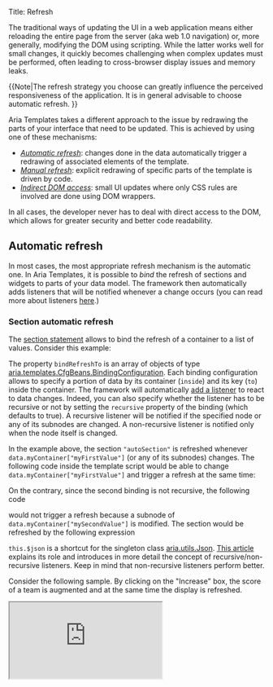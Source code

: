 Title: Refresh


The traditional ways of updating the UI in a web application means either reloading the entire page from the server (aka web 1.0 navigation) or, more generally, modifying the DOM using scripting.  While the latter works well for small changes, it quickly becomes challenging when complex updates must be performed, often leading to cross-browser display issues and memory leaks.

{{Note|The refresh strategy you choose can greatly influence the perceived responsiveness of the application. It is in general advisable to choose automatic refresh.
}}

Aria Templates takes a different approach to the issue by redrawing the parts of your interface that need to be updated.  This is achieved by using one of these mechanisms:
* *[Automatic refresh](#automatic-refresh)*: changes done in the data automatically trigger a redrawing of associated elements of the template.
* *[Manual refresh](#manual-refresh)*: explicit redrawing of specific parts of the template is driven by code.
* *[Indirect DOM access](#indirect-dom-access)*: small UI updates where only CSS rules are involved are done using DOM wrappers.

In all cases, the developer never has to deal with direct access to the DOM, which allows for greater security and better code readability.

## Automatic refresh

In most cases, the most appropriate refresh mechanism is the automatic one. In Aria Templates, it is possible to *bind* the refresh of sections and widgets to parts of your data model. The framework then automatically adds listeners that will be notified whenever a change occurs (you can read more about listeners [here](helpers#json-helper).)

### Section automatic refresh

The [section statement](writing_templates#section) allows to bind the refresh of a container to a list of values. Consider this example: 

<script src='http://snippets.ariatemplates.com/snippets/%VERSION%/templates/refresh/Refresh.tpl' defer></script>

The property `bindRefreshTo` is an array of objects of type [aria.templates.CfgBeans.BindingConfiguration](http://ariatemplates.com/api/#aria.templates.CfgBeans:BindingConfiguration). Each binding configuration allows to specify a portion of data by its container (`inside`) and its key (`to`) inside the container. The framework will automatically [add a listener](helpers#json-manipulation) to react to data changes. Indeed, you can also specify whether the listener has to be recursive or not by setting the `recursive` property of the binding (which defaults to true). A recursive listener will be notified if the specified node or any of its subnodes are changed. A non-recursive listener is notified only when the node itself is changed.

In the example above, the section `"autoSection"` is refreshed whenever `data.myContainer["myFirstValue"]` (or any of its subnodes) changes. The following code inside the template script would be able to change `data.myContainer["myFirstValue"]` and trigger a refresh at the same time:

<script src='http://snippets.ariatemplates.com/snippets/%VERSION%/templates/refresh/RefreshScript.js' defer></script>

On the contrary, since the second binding is not recursive, the following code
<script src='http://snippets.ariatemplates.com/snippets/%VERSION%/templates/refresh/RefreshScript.js' defer></script>
would not trigger a refresh because a subnode of `data.myContainer["mySecondValue"]` is modified. The section would be refreshed by the following expression
<script src='http://snippets.ariatemplates.com/snippets/%VERSION%/templates/refresh/RefreshScript.js' defer></script>

`this.$json` is a shortcut for the singleton class [aria.utils.Json](http://ariatemplates.com/api/#aria.utils.Json). [This article](helpers#json-manipulation) explains its role and introduces in more detail the concept of recursive/non-recursive listeners. Keep in mind that non-recursive listeners perform better.

Consider the following sample. By clicking on the "Increase" box, the score of a team is augmented and at the same time the display is refreshed.

<iframe class='samples' src='http://snippets.ariatemplates.com/samples/%VERSION%/templates/refresh/automatic/' />

By looking at the data model of the sample, it is also possible to identify the metadata due to the automatic addition of a listener on the specified portion of the data model.

### Repeater

When you have an array or map that you iterate through to display the properties of their entries, it is a good idea to use a repeater. The [repeater statement](writing_templates#repeater) is somehow similar to a foreach loop, with the main difference that it creates refreshable sections for each item in the loop, so that insertion and removal of these sections can be done without refreshing the other sections. Consider the following sample:

<iframe class='samples' src='http://snippets.ariatemplates.com/samples/%VERSION%/templates/refresh/repeater/' />

You can see that:
* the removal/insertion of new entries in the array are done by the methods [this.$json.add](http://ariatemplates.com/api/#aria.utils.Json:add:method) and [this.$json.removeAt](http://ariatemplates.com/api/#aria.utils.Json:removeAt:method) (look at the template script). These methods notify the listeners that the framework has added automatically on the repeater content.
* When updating the array by adding/removing entries, the other child sections are not refreshed.
* It is possible to specify all properties of a section configuration when defining `childSections`. Also, you can provide either a constant value (to have the same value for all child sections) or a callback function to make the value depend on the child section. In this case, the `bindRefreshTo` and the `attributes` properties are functions that return a different value according to the item (that is automatically given as a parameter to the callback).

For more information on the repeater statement go to [this article](writing_templates#repeater). If you want to learn about how to modify JSON objects in order to notify the listeners you might want to read [this article](helpers#json-manipulation).

### Widget bindings

A very common situation in which you need to refresh your markup occurs when you have widgets. Aria Templates provides automatic bindings that allow you to bind some widgets properties to a piece of the data model. When this mechanism is used, you don't have to manually keep track of when the template should be refreshed: the widget itself keeps track of when it needs to be refreshed.

The documentation for this feature is available in [this article](widget_bindings).

## Manual refresh

Aria Templates allows to refresh a template from its template script by means of the *`$refresh`* method. The automatic refresh mechanism introduced in the [previous section](#automatic-refresh) is based on this method, which is called automatically as a reaction to a data change.

### Full template refresh

A full template refresh is achieved by calling the `$refresh` method with no parameters in a template script. Consider the following sample.

<iframe class='samples' src='http://snippets.ariatemplates.com/samples/%VERSION%/templates/refresh/full/' />

When clicking on the "refresh" div, the `fullTemplateRefresh` defined in the script is called. As you can see, this method simply calles the `$refresh` method with no parameters.

### Partial template refresh

It is cumbersome to perform a full refresh when it is not strictly needed. Indeed, it is possible to refresh only a section of a template by specifying the section id as parameter of the `$refresh` method. Suppose you define the following section in a template:

<script src='http://snippets.ariatemplates.com/snippets/%VERSION%/templates/refresh/Refresh.tpl' defer></script>

You can refresh this section in the template script by using the following statements:
<script src='http://snippets.ariatemplates.com/snippets/%VERSION%/templates/refresh/RefreshScript.js' defer></script>

Consider the following sample.

<iframe class='samples' src='http://snippets.ariatemplates.com/samples/%VERSION%/templates/refresh/partial/' />

Additionally, you can also specify a `macro` property in the argument of the `$refresh` method:

<script src='http://snippets.ariatemplates.com/snippets/%VERSION%/templates/refresh/RefreshScript.js' defer></script>

By default, the macro that is called is the one specified in the configuration of the section with id `"mySectionId"`. In this case, the macro parameter is only useful to provide new parameters to the macro that would be called anyway.

However, if another macro is specified, the section markup will be replaced by the output of that macro.

## Stopping and resuming refreshes

In order to avoid duplicate and/or unnecessary refreshes, two statements are introduced:

<script src='http://snippets.ariatemplates.com/snippets/%VERSION%/templates/refresh/RefreshScript.js' defer></script>

The statements should be called, respectively, _before_ and _after_ a number of updates to the data model:

<script src='http://snippets.ariatemplates.com/snippets/%VERSION%/templates/refresh/RefreshScript.js' defer></script>

When the `resume()` is called, the framework will automatically work out the minimum number of refreshes which account for all the changes occurred while in the <i>stopped</i> state. It is important to note that [module controllers](controllers) methods are automatically wrapped in `stop()`/`resume()`.

Play with the following sample that uses the repeater seen above with the possibility to stop and resume the refresh manager.

<iframe class='samples' src='http://snippets.ariatemplates.com/samples/%VERSION%/templates/refresh/stopresume/' />

## Indirect DOM access

As explained in [this article](interactions_with_the_dom#dom-elements-wrappers), Aria Templates provides a scoped access to DOM elements in order to facilitate simple UI updates that would not require a complete refresh.

The typical way to provide easy visual feedback in a web application is to rely on CSS rules updates.  This can be achieved in AT by using the `getClassName()` and `setClassName()` methods of the [aria.templates.DomElementWrapper](http://ariatemplates.com/api/#aria.templates.DomElementWrapper) class.

>> sample

In Aria Templates, Refresh operations (automatic or manual) should mainly be used when the DOM actually needs to be modified.  In cases where the elements remain the same but their appearance change, it is clearly preferable to rely on CSS and use the `DomElementWrapper`, keeping in mind that these changes will not be restored after a refresh.